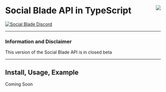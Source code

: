 # Social Blade API in TypeScript [<img align="right" src="https://socialblade.com/images/media/red/2.png">](https://socialblade.com/b)

[![Social Blade Discord](<https://img.shields.io/discord/125022847562285056.svg?label=Social%20Blade%20Discord%20(Not%20for%20Support)&colorB=c84329&maxAge=3600>)](https://socialblade.com/discord)

---

### Information and Disclaimer

This version of the Social Blade API is in closed beta

---

## Install, Usage, Example

Coming Soon
